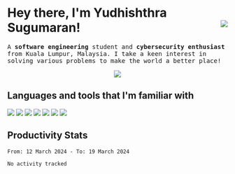 <h1 align='left'>
  Hey there, I'm Yudhishthra Sugumaran!&nbsp;  &nbsp; 
</a>&nbsp;&nbsp;
<a href="https://www.linkedin.com/in/yudhishthra/"> 
  <img align='right' src="https://img.shields.io/badge/LinkedIn-0077B5?style=for-the-badge&logo=linkedin&logoColor=white" >
</a>&nbsp;&nbsp;  
</h1>

<samp>
<p align='left'>
  A <b>software engineering</b> student and <b>cybersecurity enthusiast</b> from Kuala Lumpur, Malaysia.
  I take a keen interest in solving various problems to make the world a better place!
</p>
  
  
<!--🔭 I’m currently working on building a portfolio website and projects that solves real-world issues.</br>
😄 Pronouns: he/him</br>
⚡ Fun fact: I like binging shows on Netflix!</br>-->
</samp>

<p align="center">
  <img src="https://github-readme-stats.vercel.app/api?username=0xYudhishthra&show_icons=true&theme=highcontrast&include_all_commits=true&count_private=true" />
</p>

<h2>
  Languages and tools that I'm familiar with
</h2>
<p>
  <img src="https://img.shields.io/badge/-python%20-%2314354C.svg?&style=for-the-badge&logo=python&logoColor=white" >
  <img src="https://img.shields.io/badge/JavaScript-F7DF1E?style=for-the-badge&logo=javascript&logoColor=black" > 
  <img src="https://img.shields.io/badge/html5%20-%23E34F26.svg?&style=for-the-badge&logo=html5&logoColor=white" >   
  <img src="https://img.shields.io/badge/css3%20-%231572B6.svg?&style=for-the-badge&logo=css3&logoColor=white" > 
  <img src="https://img.shields.io/badge/MySQL-00000F?style=for-the-badge&logo=mysql&logoColor=white" >
  <!--<img src="https://img.shields.io/badge/Kotlin-0095D5?&style=for-the-badge&logo=kotlin&logoColor=white">-->
  <img src="https://img.shields.io/badge/git%20-%23F05033.svg?&style=for-the-badge&logo=git&logoColor=white" >   
  <img src="https://img.shields.io/badge/-VS%20Code-blue?style=for-the-badge&logo=Visual-studio-code&logoColor=white" > 
 </p>

<h2>Productivity Stats</h2>

<!--START_SECTION:waka-->

```txt
From: 12 March 2024 - To: 19 March 2024

No activity tracked
```

<!--END_SECTION:waka-->

<!--
**Tectrix-tech/Tectrix-tech** is a ✨ _special_ ✨ repository because its `README.md` (this file) appears on your GitHub profile.

Here are some ideas to get you started:

- 🔭 I’m currently working on ...
- 🌱 I’m currently learning ...
- 👯 I’m looking to collaborate on ...
- 🤔 I’m looking for help with ...>
- 💬 Ask me about ...
- 📫 How to reach me: ...
- 😄 Pronouns: ...
- ⚡ Fun fact: ...
-->
